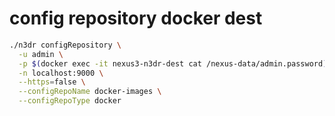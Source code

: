 # config repository docker dest

```bash
./n3dr configRepository \
  -u admin \
  -p $(docker exec -it nexus3-n3dr-dest cat /nexus-data/admin.password) \
  -n localhost:9000 \
  --https=false \
  --configRepoName docker-images \
  --configRepoType docker
```
